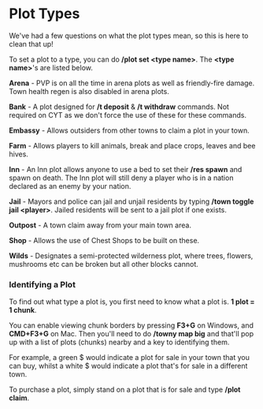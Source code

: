 # Plot Types

We've had a few questions on what the plot types mean, so this is here to clean that up!

To set a plot to a type, you can do **/plot set \<type name>**. The **\<type name>**'s are listed below.

**Arena** - PVP is on all the time in arena plots as well as friendly-fire damage. Town health regen is also disabled in arena plots.

**Bank** - A plot designed for **/t deposit** & **/t withdraw** commands. Not required on CYT as we don't force the use of these for these commands.

**Embassy** - Allows outsiders from other towns to claim a plot in your town.

**Farm** - Allows players to kill animals, break and place crops, leaves and bee hives.

**Inn** - An Inn plot allows anyone to use a bed to set their **/res spawn** and spawn on death. The Inn plot will still deny a player who is in a nation declared as an enemy by your nation.

**Jail** -  Mayors and police can jail and unjail residents by typing **/town toggle jail \<player>**. Jailed residents will be sent to a jail plot if one exists.

**Outpost** - A town claim away from your main town area.

**Shop** - Allows the use of Chest Shops to be built on these.

**Wilds** - Designates a semi-protected wilderness plot, where trees, flowers, mushrooms etc can be broken but all other blocks cannot.

### Identifying a Plot

To find out what type a plot is, you first need to know what a plot is. **1 plot = 1 chunk**.&#x20;

You can enable viewing chunk borders by pressing **F3+G** on Windows, and **CMD+F3+G** on Mac. Then you'll need to do **/towny map big** and that'll pop up with a list of plots (chunks) nearby and a key to identifying them.&#x20;

For example, a green $ would indicate a plot for sale in your town that you can buy, whilst a white $ would indicate a plot that's for sale in a different town.

To purchase a plot, simply stand on a plot that is for sale and type **/plot claim**.
